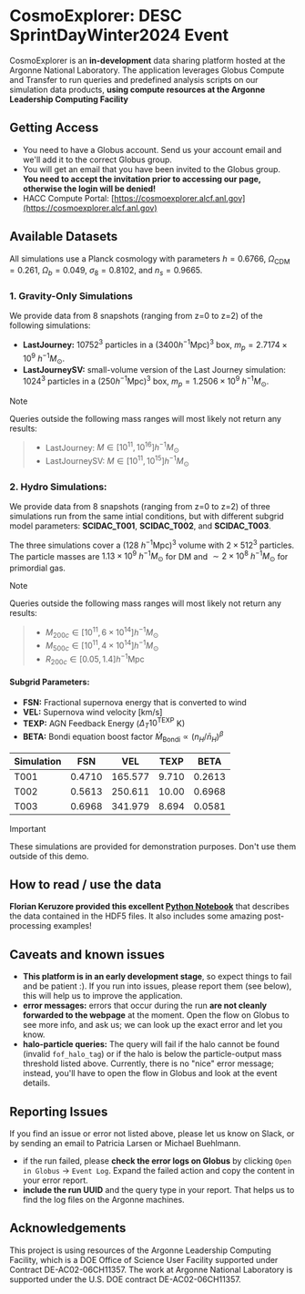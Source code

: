 # CosmoExplorer: DESC SprintDayWinter2024 Event

CosmoExplorer is an **in-development** data sharing platform hosted at the Argonne National Laboratory. The application leverages Globus Compute and Transfer to run queries and predefined analysis scripts on our simulation data products, **using compute resources at the Argonne Leadership Computing Facility**


## Getting Access
- You need to have a Globus account. Send us your account email and we'll add it to the correct Globus group.
- You will get an email that you have been invited to the Globus group. **You need to accept the invitation prior to accessing our page, otherwise the login will be denied!**
- HACC Compute Portal: [https://cosmoexplorer.alcf.anl.gov](https://cosmoexplorer.alcf.anl.gov)

## Available Datasets

All simulations use a Planck cosmology with parameters $h= 0.6766$, $\Omega_\text{CDM}=0.261$, $\Omega_b=0.049$, $\sigma_8=0.8102$, and $n_s=0.9665$.
### 1. Gravity-Only Simulations
We provide data from 8 snapshots (ranging from z=0 to z=2) of the following simulations:
- **LastJourney:** $10752^3$ particles in a $(3400 h^{-1}\mathrm{Mpc})^3$ box, $m_p = 2.7174 \times 10^9$ $h^{-1}M_\odot$.
- **LastJourneySV:** small-volume version of the Last Journey simulation: $1024^3$ particles in a $(250 h^{-1}\mathrm{Mpc})^3$ box, $m_p = 1.2506 \times 10^9$ $h^{-1}M_\odot$.

> [!NOTE]
Queries outside the following mass ranges  will most likely not return any results:
> - LastJourney: $M \in [10^{11}, 10^{16}]h^{-1}M_\odot$
> - LastJourneySV: $M \in [10^{11}, 10^{15}]h^{-1}M_\odot$

### 2. Hydro Simulations:
We provide data from 8 snapshots (ranging from z=0 to z=2) of three simulations run from the same intial conditions, but with different subgrid model parameters: **SCIDAC_T001**, **SCIDAC_T002**, and **SCIDAC_T003**.

The three simulations cover a (128 $h^{-1} \mathrm{Mpc})^3$ volume with $2 \times 512^3$ particles. The particle masses are $1.13 \times 10^9$ $h^{-1}M_\odot$ for DM and $\sim2 \times 10^8$ $h^{-1}M_\odot$ for primordial gas.

> [!NOTE]
Queries outside the following mass ranges  will most likely not return any results:
> - $M_{200c} \in [10^{11}, 6 \times 10^{14}]h^{-1}M_\odot$
> - $M_{500c} \in [10^{11}, 4 \times 10^{14}]h^{-1}M_\odot$
> - $R_{200c} \in [0.05, 1.4]h^{-1}\mathrm{Mpc}$


#### Subgrid Parameters:
- **FSN:** Fractional supernova energy that is converted to wind
- **VEL:** Supernova wind velocity [km/s]
- **TEXP:** AGN Feedback Energy ($\Delta_T 10^\mathrm{TEXP}$ K)
- **BETA:** Bondi equation boost factor $\dot{M}_\mathrm{Bondi} \propto (n_H/\bar{n}_H)^\beta$

| Simulation | FSN   | VEL     | TEXP | BETA   |
|------------|-------|---------|------|--------|
| T001       | 0.4710| 165.577 | 9.710| 0.2613 |
| T002       | 0.5613| 250.611 | 10.00| 0.6968 |
| T003       | 0.6968| 341.979 | 8.694| 0.0581 |

> [!IMPORTANT]
> These simulations are provided for demonstration purposes. Don't use them outside of this demo.

## How to read / use the data
**Florian Keruzore provided this excellent [Python Notebook](https://nbviewer.org/github/ArgonneCPAC/CosmoExplorer-DESCEvent/blob/main/data_manipulation_examples.ipynb)** that describes the data contained in the HDF5 files. It also includes some amazing post-processing examples!

## Caveats and known issues
- **This platform is in an early development stage**, so expect things to fail and be patient :). If you run into issues, please report them (see below), this will help us to improve the application.
- **error messages:** errors that occur during the run **are not cleanly forwarded to the webpage** at the moment. Open the flow on Globus to see more info, and ask us; we can look up the exact error and let you know.
- **halo-particle queries:** The query will fail if the halo cannot be found (invalid `fof_halo_tag`) or if the halo is below the particle-output mass threshold listed above. Currently, there is no "nice" error message; instead, you'll have to open the flow in Globus and look at the event details.

## Reporting Issues
If you find an issue or error not listed above, please let us know on Slack, or by sending an email to Patricia Larsen or Michael Buehlmann.
- if the run failed, please **check the error logs on Globus** by clicking `Open in Globus` -> `Event Log`. Expand the failed action and copy the content in your error report.
- **include the run UUID** and the query type in your report. That helps us to find the log files on the Argonne machines.


## Acknowledgements
This project is using resources of the Argonne Leadership Computing Facility, which is a DOE Office of Science User Facility supported under Contract DE-AC02-06CH11357. The work at Argonne National Laboratory is supported under the U.S. DOE contract DE-AC02-06CH11357.